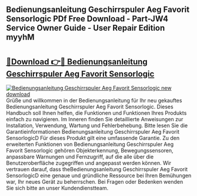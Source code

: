 ## Bedienungsanleitung Geschirrspuler Aeg Favorit Sensorlogic PDf Free Download - Part-JW4 Service Owner Guide - User Repair Edition myyhM

# <h2><a href="http://df5otu.blite.top/?on=Bedienungsanleitung+Geschirrspuler+Aeg+Favorit+Sensorlogic">🔗Download 👉🔴 Bedienungsanleitung Geschirrspuler Aeg Favorit Sensorlogic</a></h2>

[![Bedienungsanleitung Geschirrspuler Aeg Favorit Sensorlogic new download](https://i.imgur.com/lujVjoI.png)](http://df5otu.blite.top/?on=Bedienungsanleitung+Geschirrspuler+Aeg+Favorit+Sensorlogic)
Grüße und willkommen in der Bedienungsanleitung für Ihr neu gekauftes Bedienungsanleitung Geschirrspuler Aeg Favorit Sensorlogic. Dieses Handbuch soll Ihnen helfen, die Funktionen und Funktionen Ihres Produkts einfach zu navigieren. Im Inneren finden Sie detaillierte Anweisungen zur Installation, Verwendung, Wartung und Fehlerbehebung. Bitte lesen Sie die Garantieinformationen Bedienungsanleitung Geschirrspuler Aeg Favorit SensorlogicD Für dieses Produkt gilt eine umfassende Garantie. Zu den erweiterten Funktionen von Bedienungsanleitung Geschirrspuler Aeg Favorit Sensorlogic gehören Objekterkennung, Bewegungssensoren, anpassbare Warnungen und Fernzugriff, auf die alle über die Benutzeroberfläche zugegriffen und angepasst werden können. Wir vertrauen darauf, dass theBedienungsanleitung Geschirrspuler Aeg Favorit SensorlogicD eine genaue und gründliche Ressource bei Ihren Bemühungen war, Ihr neues Gerät zu beherrschen. Bei Fragen oder Bedenken wenden Sie sich bitte an unser Kundendienstteam.
